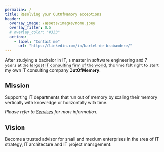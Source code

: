 ```yaml
---
permalink: /
title: Resolving your OutOfMemory exceptions
header:
  overlay_image: /assets/images/home.jpeg
  overlay_filter: 0.5
  # overlay_color: "#333"
  actions:
    - label: "Contact me"
      url: "https://linkedin.com/in/bartel-de-brabandere/"
---
```

After studying a bachelor in IT, a master in software engineering and 7 years at the [largest IT consulting firm of the world](https://www.accenture.com/be-en), the time felt right to start my own IT consulting company **OutOfMemory**.

## Mission
Supporting IT departments that run out of memory by scaling their memory vertically with knowledge or horizontally with time.

*Please refer to [Services](https://www.outofmemory.consulting/services) for more information.*

## Vision
Become a trusted advisor for small and medium enterprises in the area of IT strategy, IT architecture and IT project management.

<!-- ## Values 
Inspired from the agile manifesto, we prefer the left over right (without ignoring the right)
1. Quality over Time 
2. Pragmatism over Dogmatism
--> 